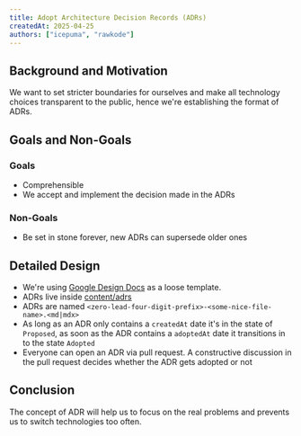 ```yaml
---
title: Adopt Architecture Decision Records (ADRs)
createdAt: 2025-04-25
authors: ["icepuma", "rawkode"]
---
```


## Background and Motivation

We want to set stricter boundaries for ourselves and make all technology choices
transparent to the public, hence we're establishing the format of ADRs.

## Goals and Non-Goals

### Goals

- Comprehensible
- We accept and implement the decision made in the ADRs

### Non-Goals

- Be set in stone forever, new ADRs can supersede older ones

## Detailed Design

- We're using
  [Google Design Docs](https://medium.com/@alessandro.traversi/mastering-google-design-docs-a-comprehensive-guide-with-readme-md-template-a2706b57f64d)
  as a loose template.
- ADRs live inside
  [content/adrs](https://github.com/RawkodeAcademy/RawkodeAcademy/tree/main/projects/rawkode.academy/website/content/adrs/)
- ADRs are named `<zero-lead-four-digit-prefix>-<some-nice-file-name>.<md|mdx>`
- As long as an ADR only contains a `createdAt` date it's in the state of
  `Proposed`, as soon as the ADR contains a `adoptedAt` date it transitions in
  to the state `Adopted`
- Everyone can open an ADR via pull request. A constructive discussion in the
  pull request decides whether the ADR gets adopted or not

## Conclusion

The concept of ADR will help us to focus on the real problems and prevents us to
switch technologies too often.
